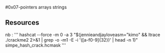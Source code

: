 #0x07-pointers arrays strings

## Resources


nb : 
'''
hashcat --force -m 0 -a 3 "$(jennieandjayloveasm=\"kimo\" && ltrace ./crackme2 2>&1 | grep  -o -m1 -E -i '([a-f0-9]{32})' | head -n 1)" simpe_hash_crack.hcmask
'''
